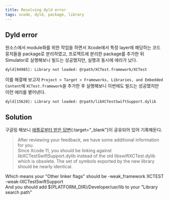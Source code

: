 ```yaml
---
title: Resolving dyld error
tags: xcode, dyld, package, library
---
```


## Dyld error

원소스에서 module화를 위한 작업을 하면서 Xcode에서 특정 layer에 해당하는 코드 뭉치들을 package로 분리하였고, 프로젝트에 분리한 package를 추가한 뒤 Simulator로 실행해보니 빌드는 성공했지만, 실행과 동시에 에러가 났다.

```
dyld[94985]: Library not loaded: @rpath/XCTest.framework/XCTest
``` 


이를 해결해 보고자 `Project > Target > Frameworks, Libraries, and Embedded Content`에 `XCTest.framework`을 추가한 후 실행해보니 이번에도 빌드는 성공했지만 이런 에러를 뱉어낸다.

```
dyld[15620]: Library not loaded: @rpath/libXCTestSwiftSupport.dylib
```

## Solution

구글링 해보니 [애플로부터 받은 답변](https://github.com/CocoaPods/CocoaPods/issues/9165#issuecomment-550273696){:target="_blank"}이 공유되어 있어 기록해둔다.

> After reviewing your feedback, we have some additional information for you.\
> Since Xcode 11, you should be linking against libXCTestSwiftSupport.dylib instead of the old libswiftXCTest.dylib which is obsolete. The set of symbols exported by the new library should be nearly identical.

Which means your "Other linker flags" should be -weak_framework XCTEST -weak-lXCTestSwiftSupport\
And you should add $(PLATFORM_DIR)/Developer/usr/lib to your "Library search path"
